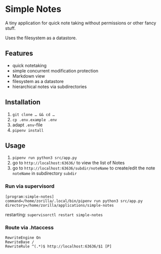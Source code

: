 # Simple Notes
A tiny application for quick note taking without permissions or other fancy stuff.

Uses the filesystem as a datastore.

## Features

* quick notetaking
* simple concurrent modification protection
* Markdown view
* filesystem as a datastore
* hierarchical notes via subdirectories

## Installation

1. `git clone … && cd …`
2. `cp .env.example .env`
3. adapt `.env`-file
4. `pipenv install`

## Usage

1. `pipenv run python3 src/app.py`
2. go to `http://localhost:63636/` to view the list of Notes
3. go to `http://localhost:63636/subdir/noteName` to create/edit the note `noteName` in subdirectory `subdir`



### Run via supervisord

```
[program:simple-notes]
command=/home/zorilla/.local/bin/pipenv run python3 src/app.py
directory=/home/zorilla/applications/simple-notes
```

restarting: `supervisorctl restart simple-notes`


### Route via .htaccess

```
RewriteEngine On
RewriteBase /
RewriteRule ^(.*)$ http://localhost:63636/$1 [P]
```
